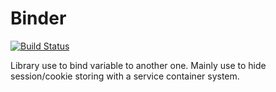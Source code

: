 Binder
======

[![Build Status](https://api.travis-ci.org/mpoiriert/binder.png?branch=master)](http://travis-ci.org/mpoiriert/binder)

Library use to bind variable to another one. Mainly use to hide session/cookie storing with a service container system.
